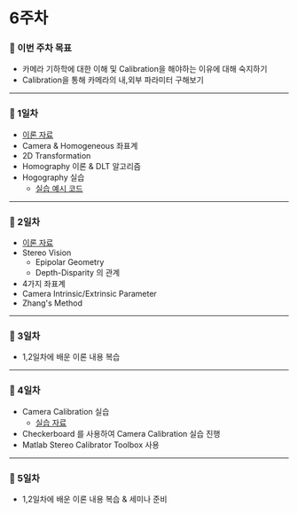 
# 6주차

### 📢 이번 주차 목표
- 카메라 기하학에 대한 이해 및 Calibration을 해야하는 이유에 대해 숙지하기
- Calibration을 통해 카메라의 내,외부 파라미터 구해보기
  
---

### 📌 1일차
- [이론 자료](Calibration_1st/Calibration_v2_1.pdf)
- Camera & Homogeneous 좌표계
- 2D Transformation
- Homography 이론 & DLT 알고리즘
- Hogography 실습
  - [실습 예시 코드](Calibration_1st/example_v2.py)
---


### 📌 2일차
- [이론 자료](Calibration_2nd/Calibration_v2_2.pdf)
- Stereo Vision
  - Epipolar Geometry
  - Depth-Disparity 의 관계
- 4가지 좌표계
- Camera Intrinsic/Extrinsic Parameter
- Zhang's Method

---


### 📌 3일차
- 1,2일차에 배운 이론 내용 복습
---

### 📌 4일차
- Camera Calibration 실습
  - [실습 자료](Calibration_2nd/Calibration_2nd_실습.pdf)
- Checkerboard 를 사용하여 Camera Calibration 실습 진행
- Matlab Stereo Calibrator Toolbox 사용
  
---

### 📌 5일차
- 1,2일차에 배운 이론 내용 복습 & 세미나 준비
